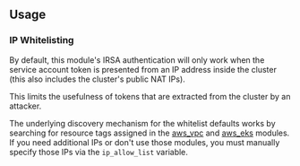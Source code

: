 ## Usage

### IP Whitelisting

By default, this module's IRSA authentication will only work when the service account token is presented from an IP address
inside the cluster (this also includes the cluster's public NAT IPs).

This limits the usefulness of tokens that are extracted from the cluster by an attacker.

The underlying discovery mechanism for the whitelist defaults works by searching for resource tags 
assigned in the [aws_vpc](/main/reference/infrastructure-modules/aws/aws_vpc) and [aws_eks](/main/reference/infrastructure-modules/aws/aws_eks)
modules. If you need additional IPs or don't use those modules, you must manually specify those IPs via the `ip_allow_list` variable.